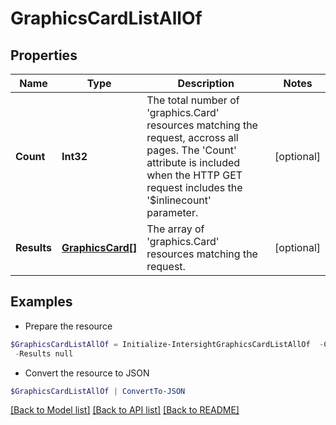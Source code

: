 # GraphicsCardListAllOf
## Properties

Name | Type | Description | Notes
------------ | ------------- | ------------- | -------------
**Count** | **Int32** | The total number of &#39;graphics.Card&#39; resources matching the request, accross all pages. The &#39;Count&#39; attribute is included when the HTTP GET request includes the &#39;$inlinecount&#39; parameter. | [optional] 
**Results** | [**GraphicsCard[]**](GraphicsCard.md) | The array of &#39;graphics.Card&#39; resources matching the request. | [optional] 

## Examples

- Prepare the resource
```powershell
$GraphicsCardListAllOf = Initialize-IntersightGraphicsCardListAllOf  -Count null `
 -Results null
```

- Convert the resource to JSON
```powershell
$GraphicsCardListAllOf | ConvertTo-JSON
```

[[Back to Model list]](../README.md#documentation-for-models) [[Back to API list]](../README.md#documentation-for-api-endpoints) [[Back to README]](../README.md)

